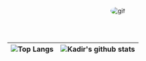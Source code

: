 <p align="center" >
<img src="https://github.com/kadir-ince/kadir-ince/blob/master/js.gif?raw=true" alt="gif"  style="border-radius:50%">
</p>


<br>
<br>

<div align="center">

| ![Top Langs](https://github-readme-stats.vercel.app/api/top-langs/?username=kadir-ince&hide_langs_below=1&hide_border=true&hide=html,shaderlab,hlsl,c%23,css&langs_count=4&show_icons=true&title_color=0A84FF&icon_color=3080ed&text_color=000000&bg_color=ffffff)| ![Kadir's github stats](https://github-readme-stats.vercel.app/api/?username=kadir-ince&show_icons=true&title_color=0A84FF&icon_color=3080ed&text_color=000000&bg_color=ffffff&hide_border=true&count_private=true) |
|------------------------------------------------------------------------------------------------------------|------------------------------------------------------------------------------------------------------------------------------------------------------------------------------------------------------------------|

</div>
 
